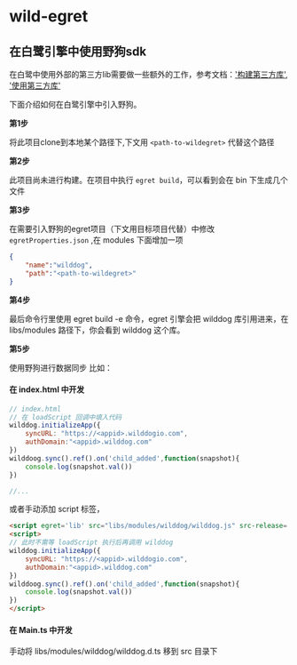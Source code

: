 # wild-egret

## 在白鹭引擎中使用野狗sdk

在白鹭中使用外部的第三方lib需要做一些额外的工作，参考文档：['构建第三方库'](http://developer.egret.com/cn/2d/projectConfig/libraryProject),
['使用第三方库'](http://developer.egret.com/cn/github/egret-docs/extension/threes/instructions/index.html)

下面介绍如何在白鹭引擎中引入野狗。

**第1步**

 将此项目clone到本地某个路径下,下文用 `<path-to-wildegret>` 代替这个路径

**第2步**

 此项目尚未进行构建。在项目中执行 `egret build`，可以看到会在 bin 下生成几个文件

**第3步**

 在需要引入野狗的egret项目（下文用目标项目代替）中修改 `egretProperties.json` ,在 modules 下面增加一项

```json
{
    "name":"wilddog",
    "path":"<path-to-wildegret>"
}
```

**第4步**

最后命令行里使用 egret build -e 命令，egret 引擎会把 wilddog 库引用进来，在 libs/modules 路径下，你会看到 wilddog 这个库。

**第5步**

使用野狗进行数据同步
比如：

#### 在 index.html 中开发

```js
// index.html
// 在 loadScript 回调中填入代码
wilddog.initializeApp({
    syncURL: "https://<appid>.wilddogio.com",
    authDomain:"<appid>.wilddog.com"
})
wilddoog.sync().ref().on('child_added',function(snapshot){
    console.log(snapshot.val())
})

//...
```

或者手动添加 script 标签，
```html
<script egret='lib' src="libs/modules/wilddog/wilddog.js" src-release='libs/modules/wilddog/wilddog.min.js'></script>
<script>
// 此时不需等 loadScript 执行后再调用 wilddog
wilddog.initializeApp({
    syncURL: "https://<appid>.wilddogio.com",
    authDomain:"<appid>.wilddog.com"
})
wilddoog.sync().ref().on('child_added',function(snapshot){
    console.log(snapshot.val())
})
</script>
```

#### 在 Main.ts 中开发

手动将 libs/modules/wilddog/wilddog.d.ts 移到 src 目录下

